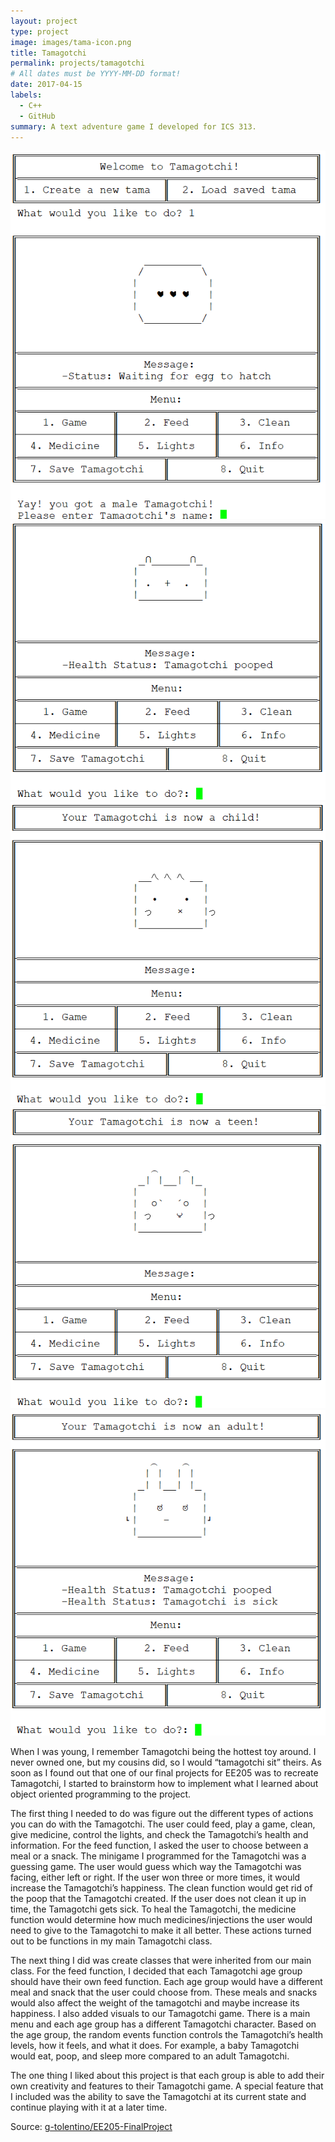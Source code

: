 ```yaml
---
layout: project
type: project
image: images/tama-icon.png
title: Tamagotchi
permalink: projects/tamagotchi
# All dates must be YYYY-MM-DD format!
date: 2017-04-15
labels:
  - C++
  - GitHub
summary: A text adventure game I developed for ICS 313.
---
```


<center>
  <div class="ui small rounded images">
    <img class="ui image" src="../images/tama-1.PNG">
    <img class="ui image" src="../images/tama-2.PNG">
    <img class="ui image" src="../images/tama-3.PNG">
    <img class="ui image" src="../images/tama-4.PNG">
    <img class="ui image" src="../images/tama-5.PNG">
  </div>
</center>

When I was young, I remember Tamagotchi being the hottest toy around. I never owned one, but my cousins did, so I would “tamagotchi sit” theirs. As soon as I found out that one of our final projects for EE205 was to recreate Tamagotchi, I started to brainstorm how to implement what I learned about object oriented programming to the project. 

The first thing I needed to do was figure out the different types of actions you can do with the Tamagotchi. The user could feed, play a game, clean, give medicine, control the lights, and check the Tamagotchi’s health and information. For the feed function, I asked the user to choose between a meal or a snack. The minigame I programmed for the Tamagotchi was a guessing game. The user would guess which way the Tamagotchi was facing, either left or right. If the user won three or more times, it would increase the Tamagotchi’s happiness. The clean function would get rid of the poop that the Tamagotchi created. If the user does not clean it up in time, the Tamagotchi gets sick. To heal the Tamagotchi, the medicine function would determine how much medicines/injections the user would need to give to the Tamagotchi to make it all better. These actions turned out to be functions in my main Tamagotchi class. 

The next thing I did was create classes that were inherited from our main class. For the feed function, I decided that each Tamagotchi age group should have their own feed function. Each age group would have a different meal and snack that the user could choose from. These meals and snacks would also affect the weight of the tamagotchi and maybe increase its happiness. I also added visuals to our Tamagotchi game. There is a main menu and each age group has a different Tamagotchi character. Based on the age group, the random events function controls the Tamagotchi’s health levels,  how it feels, and what it does. For example, a baby Tamagotchi would eat, poop, and sleep more compared to an adult Tamagotchi.

The one thing I liked about this project is that each group is able to add their own creativity and features to their Tamagotchi game. A special feature that I included was the ability to save the Tamagotchi at its current state and continue playing with it at a later time.  

Source: <a href="https://github.com/g-tolentino/EE205-FinalProject"><i class="large github icon "></i>g-tolentino/EE205-FinalProject</a>

